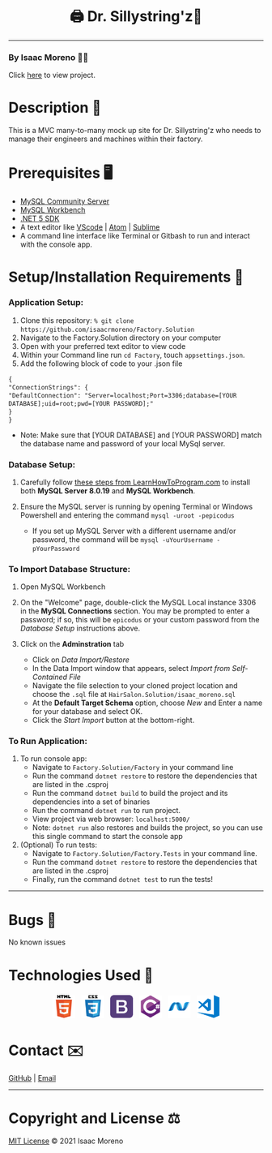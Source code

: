 <h1 align="center">
🖨️ Dr. Sillystring'z👷 </h1>

<hr style="height: 1px; border:none; color:#333; background" />

### By Isaac Moreno 👨‍💻

Click [here](https://github.com/isaacrmoreno/Factory.Solution) to view project.

# Description 📝

This is a MVC many-to-many mock up site for Dr. Sillystring'z who needs to manage their engineers and machines within their factory.

# Prerequisites 🖥️

- [MySQL Community Server](https://dev.mysql.com/downloads/file/?id=484914)
- [MySQL Workbench](https://dev.mysql.com/downloads/file/?id=484391)
- [.NET 5 SDK](https://dotnet.microsoft.com/download/dotnet/5.0)
- A text editor like [VScode](https://code.visualstudio.com/) | [Atom](https://atom.io/) | [Sublime](https://www.sublimetext.com/)
- A command line interface like Terminal or Gitbash to run and interact with the console app.

# Setup/Installation Requirements 📁

### Application Setup:

1. Clone this repository: `% git clone https://github.com/isaacrmoreno/Factory.Solution`
2. Navigate to the Factory.Solution directory on your computer
3. Open with your preferred text editor to view code
4. Within your Command line run `cd Factory`, touch `appsettings.json`.
5. Add the following block of code to your .json file

```
{
"ConnectionStrings": {
"DefaultConnection": "Server=localhost;Port=3306;database=[YOUR DATABASE];uid=root;pwd=[YOUR PASSWORD];"
}
}
```

- Note: Make sure that [YOUR DATABASE] and [YOUR PASSWORD] match the database name and password of your local MySql server.

### Database Setup:

1. Carefully follow [these steps from LearnHowToProgram.com](https://www.learnhowtoprogram.com/c-and-net/getting-started-with-c/installing-and-configuring-mysql) to install both **MySQL Server 8.0.19** and **MySQL Workbench**.
2. Ensure the MySQL server is running by opening Terminal or Windows Powershell and entering the command `mysql -uroot -pepicodus`

   - If you set up MySQL Server with a different username and/or password, the command will be `mysql -uYourUsername -pYourPassword`

### To Import Database Structure:

1. Open MySQL Workbench
2. On the "Welcome" page, double-click the MySQL Local instance 3306 in the **MySQL Connections** section. You may be prompted to enter a password; if so, this will be `epicodus` or your custom password from the _Database Setup_ instructions above.
3. Click on the **Adminstration** tab

   - Click on _Data Import/Restore_
   - In the Data Import window that appears, select _Import from Self-Contained File_
   - Navigate the file selection to your cloned project location and choose the `.sql` file at `HairSalon.Solution/isaac_moreno.sql`
   - At the **Default Target Schema** option, choose _New_ and Enter a name for your database and select OK.
   - Click the _Start Import_ button at the bottom-right.

### To Run Application:

1. To run console app:
   - Navigate to `Factory.Solution/Factory` in your command line
   - Run the command `dotnet restore` to restore the dependencies that are listed in the .csproj
   - Run the command `dotnet build` to build the project and its dependencies into a set of binaries
   - Run the command `dotnet run` to run project.
   - View project via web browser: `localhost:5000/`
   - Note: `dotnet run` also restores and builds the project, so you can use this single command to start the console app
2. (Optional) To run tests:
   - Navigate to `Factory.Solution/Factory.Tests` in your command line.
   - Run the command `dotnet restore` to restore the dependencies that are listed in the .csproj
   - Finally, run the command `dotnet test` to run the tests!

<hr style="height: 1px; border:none; color:#333;" />

# Bugs 🐛

No known issues

# Technologies Used 💾

<div align="center">
<img src="https://raw.githubusercontent.com/github/explore/80688e429a7d4ef2fca1e82350fe8e3517d3494d/topics/html/html.png" alt="html" height="45" style="vertical-align:top; margin:4px">
<img src="https://raw.githubusercontent.com/github/explore/80688e429a7d4ef2fca1e82350fe8e3517d3494d/topics/css/css.png" alt="css" height="45" style="vertical-align:top; margin:4px">
<img src="https://raw.githubusercontent.com/github/explore/80688e429a7d4ef2fca1e82350fe8e3517d3494d/topics/bootstrap/bootstrap.png" alt="Bootstrap" height="45" style="vertical-align:top; margin:4px">
<img src="https://raw.githubusercontent.com/devicons/devicon/master/icons/csharp/csharp-original.svg" alt="csharp" height="45" style="vertical-align:top; margin:4px" />
<img src="https://raw.githubusercontent.com/devicons/devicon/master/icons/dot-net/dot-net-original.svg" alt="dotnet" height="45" style="vertical-align:top; margin:4px"/>
<img src="https://raw.githubusercontent.com/github/explore/80688e429a7d4ef2fca1e82350fe8e3517d3494d/topics/visual-studio-code/visual-studio-code.png" alt="visual-studio-code" height="45" style="vertical-align:top; margin:4px">
</div>

# Contact ✉️

[GitHub](https://github.com/isaacrmoreno) | [Email](mailto:ipdxcreative@gmail.com)

<hr style="height: 1px; border:none; color:#333;" />

# Copyright and License ⚖️

[MIT License](license) &copy; 2021 Isaac Moreno
